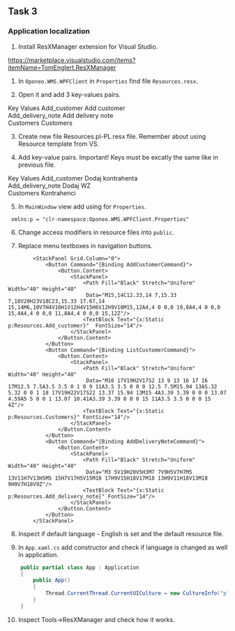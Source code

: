 ## Task 3

### Application localization

1. Install ResXManager extension for Visual Studio.

https://marketplace.visualstudio.com/items?itemName=TomEnglert.ResXManager

1. In `Oponeo.WMS.WPFClient` in `Properties` find file `Resources.resx`.

2. Open it and add 3 key-values pairs.

Key                Values
Add_customer	     Add customer	
Add_delivery_note	 Add delivery note	
Customers	         Customers	

3. Create new file Resources.pl-PL.resx file. Remember about using Resource template from VS.

4. Add key-value pairs. Important! Keys must be excatly the same like in previous file.

Key                Values
Add_customer	     Dodaj kontrahenta	
Add_delivery_note	 Dodaj WZ	
Customers	         Kontrahenci	

5. In `MainWindow` view add using for `Properties`.

```
 xmlns:p = "clr-namespace:Oponeo.WMS.WPFClient.Properties"
```

6. Change access modifiers in resource files into `public`.

7. Replace menu textboxes in navigation buttons.

```
        <StackPanel Grid.Column="0">
            <Button Command="{Binding AddCustomerCommand}">
                <Button.Content>
                    <StackPanel>
                        <Path Fill="Black" Stretch="Uniform" Width="40" Height="40"
                         Data="M15,14C12.33,14 7,15.33 7,18V20H23V18C23,15.33 17.67,14 15,14M6,10V7H4V10H1V12H4V15H6V12H9V10M15,12A4,4 0 0,0 19,8A4,4 0 0,0 15,4A4,4 0 0,0 11,8A4,4 0 0,0 15,12Z"/>
                        <TextBlock Text="{x:Static p:Resources.Add_customer}"  FontSize="14"/>
                    </StackPanel>
                </Button.Content>
            </Button>
            <Button Command="{Binding ListCustomerCommand}">
                <Button.Content>
                    <StackPanel>
                        <Path Fill="Black" Stretch="Uniform" Width="40" Height="40"
                         Data="M16 17V19H2V17S2 13 9 13 16 17 16 17M12.5 7.5A3.5 3.5 0 1 0 9 11A3.5 3.5 0 0 0 12.5 7.5M15.94 13A5.32 5.32 0 0 1 18 17V19H22V17S22 13.37 15.94 13M15 4A3.39 3.39 0 0 0 13.07 4.59A5 5 0 0 1 13.07 10.41A3.39 3.39 0 0 0 15 11A3.5 3.5 0 0 0 15 4Z"/>
                        <TextBlock Text="{x:Static p:Resources.Customers}" FontSize="14"/>
                    </StackPanel>
                </Button.Content>
            </Button>
            <Button Command="{Binding AddDeliveryNoteCommand}">
                <Button.Content>
                    <StackPanel>
                        <Path Fill="Black" Stretch="Uniform" Width="40" Height="40"
                         Data="M3 5V19H20V5H3M7 7V9H5V7H7M5 13V11H7V13H5M5 15H7V17H5V15M18 17H9V15H18V17M18 13H9V11H18V13M18 9H9V7H18V9Z"/>
                        <TextBlock Text="{x:Static p:Resources.Add_delivery_note}" FontSize="14"/>
                    </StackPanel>
                </Button.Content>
            </Button>
        </StackPanel>
```

8. Inspect if default language - English is set and the default resource file.

9. In `App.xaml.cs` add constructor and check if language is changed as well in application.

```cs
    public partial class App : Application
    {
        public App()
        {
            Thread.CurrentThread.CurrentUICulture = new CultureInfo("pl-PL");
        }
    }
```

10. Inspect Tools->ResXManager and check how it works.
